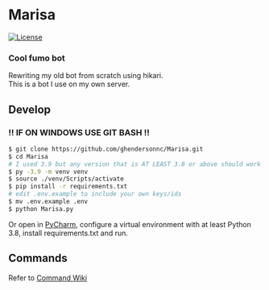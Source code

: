 # Marisa
[![License](https://img.shields.io/badge/License-BSD_3--Clause-blue.svg)](https://opensource.org/licenses/BSD-3-Clause)
### Cool fumo bot


Rewriting my old bot from scratch using hikari.  
This is a bot I use on my own server.

## Develop

### !! IF ON WINDOWS USE GIT BASH !! 
```sh
$ git clone https://github.com/ghendersonnc/Marisa.git
$ cd Marisa
# I used 3.9 but any version that is AT LEAST 3.8 or above should work
$ py -3.9 -m venv venv
$ source ./venv/Scripts/activate
$ pip install -r requirements.txt
# edit .env.example to include your own keys/ids
$ mv .env.example .env
$ python Marisa.py
```

Or open in [PyCharm](https://www.jetbrains.com/pycharm/), configure a virtual environment with at least Python 3.8, install requirements.txt and run.

## Commands
Refer to [Command Wiki](https://github.com/ghendersonnc/Marisa/wiki/marisa:commands)


